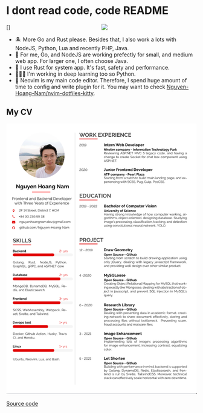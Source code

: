 # I dont read code, code README 

[<img align="right" width="50%" src="https://github-readme-stats.vercel.app/api/top-langs/?username=Nguyen-Hoang-Nam&layout=compact&langs_count=10">]

- 🏝 More Go and Rust please. Besides that, I also work a lots with NodeJS, Python, Lua and recently PHP, Java.
- 🤹 For me, Go, and NodeJS are working prefectly for small, and medium web app. For larger one, I often choose Java.
- 🍱 I use Rust for system app. It's fast, safety and performance.
- 👨‍👩‍👦 I'm working in deep learning too so Python.
- 🌈 Neovim is my main code editor. Therefore, I spend huge amount of time to config and write plugin for it. You may want to check [Nguyen-Hoang-Nam/nvim-dotfiles-kitty](https://github.com/Nguyen-Hoang-Nam/nvim-dotfiles-kitty).

## My CV

![CV](https://raw.githubusercontent.com/Nguyen-Hoang-Nam/readme-image/main/latex-cv/latex-cv.png)

[Source code](https://github.com/Nguyen-Hoang-Nam/latex-cv)
